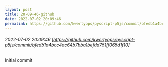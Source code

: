 ```yaml
---
layout: post
title: 20-09-46-github
date: 2022-07-02 20:09:46
permalink: https://github.com/kwertyops/pyscript-p5js/commit/bfedb1a4bcc4ac64b7bba1befdd751ff065d1f10
---
```


###### 2022-07-02 20:09:46 [https://github.com/kwertyops/pyscript-p5js/commit/bfedb1a4bcc4ac64b7bba1befdd751ff065d1f10]
Initial commit
